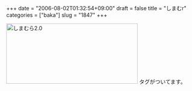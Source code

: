 +++
date = "2006-08-02T01:32:54+09:00"
draft = false
title = "しまむr"
categories = ["baka"]
slug = "1847"
+++

<a href="http://www.flickr.com/photos/h-b-k-r/203699401/" title="Photo Sharing"><img src="http://static.flickr.com/78/203699401_ee8f30559f_o.jpg" width="348" height="160" alt="しまむら2.0" /></a>
タグがついてます。
